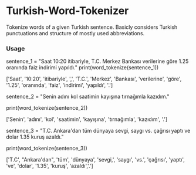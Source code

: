 # Turkish-Word-Tokenizer
Tokenize words of a given Turkish sentence.
Basicly considers Turkish punctuations and structure of mostly used abbreviations.

### Usage

sentence_1 = "Saat 10:20 itibariyle, T.C. Merkez Bankası verilerine göre 1.25 oranında faiz indirimi yapıldı."
print(word_tokenize(sentence_1))

['Saat', '10:20', 'itibariyle', ',', 'T.C.', 'Merkez', 'Bankası', 'verilerine', 'göre', '1.25', 'oranında', 'faiz', 'indirimi', 'yapıldı', '.']

sentence_2 = "Senin adını kol saatimin kayışına tırnağımla kazıdım."

print(word_tokenize(sentence_2))

['Senin', 'adını', 'kol', 'saatimin', 'kayışına', 'tırnağımla', 'kazıdım', '.']

sentence_3 = "T.C. Ankara'dan tüm dünyaya sevgi, saygı vs. çağrısı yaptı ve dolar 1.35 kuruş azaldı."

print(word_tokenize(sentence_3))

['T.C', "Ankara'dan", 'tüm', 'dünyaya', 'sevgi,', 'saygı', 'vs.', 'çağrısı', 'yaptı', 've', 'dolar', '1.35', 'kuruş', 'azaldı','.']

